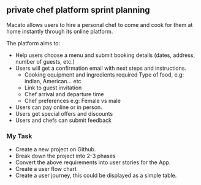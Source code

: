 ## private chef platform sprint planning

Macato allows users to hire a personal chef to come and cook for them at home instantly through its online platform.


The platform aims to: 
 - Help users choose a menu and submit booking details (dates, address, number of guests, etc.) 
 - Users will get a confirmation email with next steps and instructions. 
    - Cooking equipment and ingredients required Type of food, e.g: indian, American… etc 
    - Link to guest invitation
    - Chef arrival and departure time
    - Chef preferences e.g: Female vs male
 - Users can pay online or in person.
 - Users get special offers and discounts 
 - Users and chefs can submit feedback



### My Task
 - Create a new project on Github.
 - Break down the project into 2-3 phases
 - Convert the above requirements into user stories for the App.
 - Create a user flow chart
 - Create a user journey, this could be displayed as a simple table.
